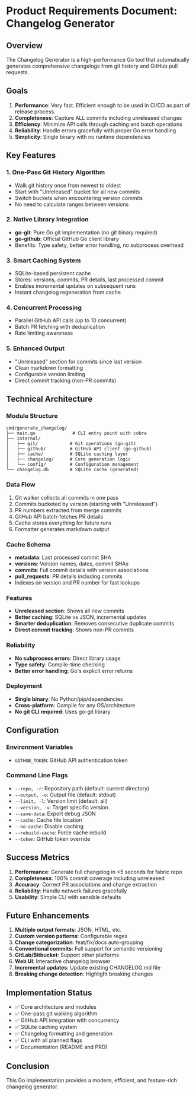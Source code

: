 # Product Requirements Document: Changelog Generator

## Overview

The Changelog Generator is a high-performance Go tool that automatically generates comprehensive changelogs from git history and GitHub pull requests.

## Goals

1. **Performance**: Very fast. Efficient enough to be used in CI/CD as part of release process.
2. **Completeness**: Capture ALL commits including unreleased changes
3. **Efficiency**: Minimize API calls through caching and batch operations
4. **Reliability**: Handle errors gracefully with proper Go error handling
5. **Simplicity**: Single binary with no runtime dependencies

## Key Features

### 1. One-Pass Git History Algorithm

- Walk git history once from newest to oldest
- Start with "Unreleased" bucket for all new commits
- Switch buckets when encountering version commits
- No need to calculate ranges between versions

### 2. Native Library Integration

- **go-git**: Pure Go git implementation (no git binary required)
- **go-github**: Official GitHub Go client library
- Benefits: Type safety, better error handling, no subprocess overhead

### 3. Smart Caching System

- SQLite-based persistent cache
- Stores: versions, commits, PR details, last processed commit
- Enables incremental updates on subsequent runs
- Instant changelog regeneration from cache

### 4. Concurrent Processing

- Parallel GitHub API calls (up to 10 concurrent)
- Batch PR fetching with deduplication
- Rate limiting awareness

### 5. Enhanced Output

- "Unreleased" section for commits since last version
- Clean markdown formatting
- Configurable version limiting
- Direct commit tracking (non-PR commits)

## Technical Architecture

### Module Structure

```text
cmd/generate_changelog/
├── main.go              # CLI entry point with cobra
├── internal/
│   ├── git/            # Git operations (go-git)
│   ├── github/         # GitHub API client (go-github)
│   ├── cache/          # SQLite caching layer
│   ├── changelog/      # Core generation logic
│   └── config/         # Configuration management
└── changelog.db        # SQLite cache (generated)
```

### Data Flow

1. Git walker collects all commits in one pass
2. Commits bucketed by version (starting with "Unreleased")
3. PR numbers extracted from merge commits
4. GitHub API batch-fetches PR details
5. Cache stores everything for future runs
6. Formatter generates markdown output

### Cache Schema

- **metadata**: Last processed commit SHA
- **versions**: Version names, dates, commit SHAs
- **commits**: Full commit details with version associations
- **pull_requests**: PR details including commits
- Indexes on version and PR number for fast lookups

### Features

- **Unreleased section**: Shows all new commits
- **Better caching**: SQLite vs JSON, incremental updates
- **Smarter deduplication**: Removes consecutive duplicate commits
- **Direct commit tracking**: Shows non-PR commits

### Reliability

- **No subprocess errors**: Direct library usage
- **Type safety**: Compile-time checking
- **Better error handling**: Go's explicit error returns

### Deployment

- **Single binary**: No Python/pip/dependencies
- **Cross-platform**: Compile for any OS/architecture
- **No git CLI required**: Uses go-git library

## Configuration

### Environment Variables

- `GITHUB_TOKEN`: GitHub API authentication token

### Command Line Flags

- `--repo, -r`: Repository path (default: current directory)
- `--output, -o`: Output file (default: stdout)
- `--limit, -l`: Version limit (default: all)
- `--version, -v`: Target specific version
- `--save-data`: Export debug JSON
- `--cache`: Cache file location
- `--no-cache`: Disable caching
- `--rebuild-cache`: Force cache rebuild
- `--token`: GitHub token override

## Success Metrics

1. **Performance**: Generate full changelog in <5 seconds for fabric repo
2. **Completeness**: 100% commit coverage including unreleased
3. **Accuracy**: Correct PR associations and change extraction
4. **Reliability**: Handle network failures gracefully
5. **Usability**: Simple CLI with sensible defaults

## Future Enhancements

1. **Multiple output formats**: JSON, HTML, etc.
2. **Custom version patterns**: Configurable regex
3. **Change categorization**: feat/fix/docs auto-grouping
4. **Conventional commits**: Full support for semantic versioning
5. **GitLab/Bitbucket**: Support other platforms
6. **Web UI**: Interactive changelog browser
7. **Incremental updates**: Update existing CHANGELOG.md file
8. **Breaking change detection**: Highlight breaking changes

## Implementation Status

- ✅ Core architecture and modules
- ✅ One-pass git walking algorithm
- ✅ GitHub API integration with concurrency
- ✅ SQLite caching system
- ✅ Changelog formatting and generation
- ✅ CLI with all planned flags
- ✅ Documentation (README and PRD)

## Conclusion

This Go implementation provides a modern, efficient, and feature-rich changelog generator.

